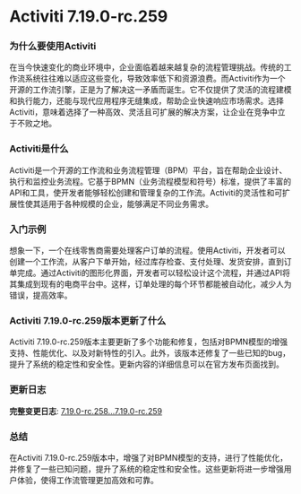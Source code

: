 # Activiti 7.19.0-rc.259
### 为什么要使用Activiti

在当今快速变化的商业环境中，企业面临着越来越复杂的流程管理挑战。传统的工作流系统往往难以适应这些变化，导致效率低下和资源浪费。而Activiti作为一个开源的工作流引擎，正是为了解决这一矛盾而诞生。它不仅提供了灵活的流程建模和执行能力，还能与现代应用程序无缝集成，帮助企业快速响应市场需求。选择Activiti，意味着选择了一种高效、灵活且可扩展的解决方案，让企业在竞争中立于不败之地。

### Activiti是什么

Activiti是一个开源的工作流和业务流程管理（BPM）平台，旨在帮助企业设计、执行和监控业务流程。它基于BPMN（业务流程模型和符号）标准，提供了丰富的API和工具，使开发者能够轻松创建和管理复杂的工作流。Activiti的灵活性和可扩展性使其适用于各种规模的企业，能够满足不同业务需求。

### 入门示例

想象一下，一个在线零售商需要处理客户订单的流程。使用Activiti，开发者可以创建一个工作流，从客户下单开始，经过库存检查、支付处理、发货安排，直到订单完成。通过Activiti的图形化界面，开发者可以轻松设计这个流程，并通过API将其集成到现有的电商平台中。这样，订单处理的每个环节都能被自动化，减少人为错误，提高效率。

### Activiti 7.19.0-rc.259版本更新了什么

Activiti 7.19.0-rc.259版本主要更新了多个功能和修复，包括对BPMN模型的增强支持、性能优化、以及对新特性的引入。此外，该版本还修复了一些已知的bug，提升了系统的稳定性和安全性。更新内容的详细信息可以在官方发布页面找到。

### 更新日志

**完整变更日志**: [7.19.0-rc.258...7.19.0-rc.259](https://github.com/Activiti/Activiti/compare/7.19.0-rc.258...7.19.0-rc.259)

### 总结

在Activiti 7.19.0-rc.259版本中，增强了对BPMN模型的支持，进行了性能优化，并修复了一些已知问题，提升了系统的稳定性和安全性。这些更新将进一步增强用户体验，使得工作流管理更加高效和可靠。